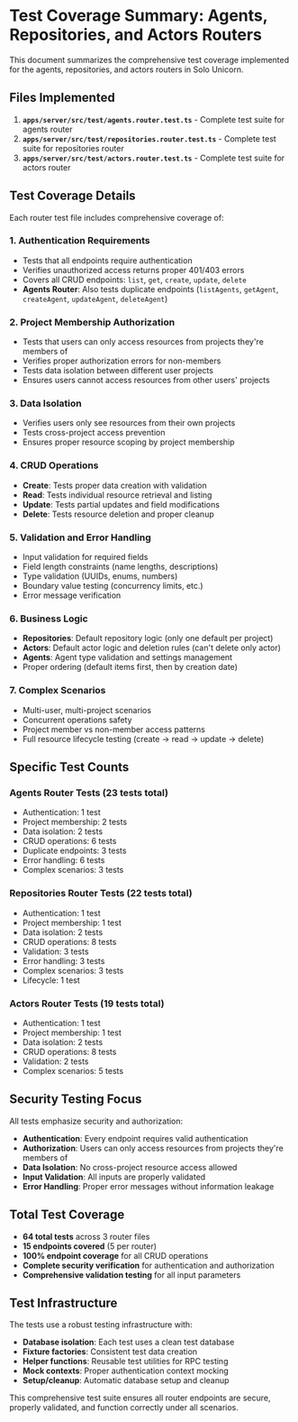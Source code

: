 # Test Coverage Summary: Agents, Repositories, and Actors Routers

This document summarizes the comprehensive test coverage implemented for the agents, repositories, and actors routers in Solo Unicorn.

## Files Implemented

1. **`apps/server/src/test/agents.router.test.ts`** - Complete test suite for agents router
2. **`apps/server/src/test/repositories.router.test.ts`** - Complete test suite for repositories router  
3. **`apps/server/src/test/actors.router.test.ts`** - Complete test suite for actors router

## Test Coverage Details

Each router test file includes comprehensive coverage of:

### 1. Authentication Requirements
- Tests that all endpoints require authentication
- Verifies unauthorized access returns proper 401/403 errors
- Covers all CRUD endpoints: `list`, `get`, `create`, `update`, `delete`
- **Agents Router**: Also tests duplicate endpoints (`listAgents`, `getAgent`, `createAgent`, `updateAgent`, `deleteAgent`)

### 2. Project Membership Authorization
- Tests that users can only access resources from projects they're members of
- Verifies proper authorization errors for non-members
- Tests data isolation between different user projects
- Ensures users cannot access resources from other users' projects

### 3. Data Isolation
- Verifies users only see resources from their own projects
- Tests cross-project access prevention
- Ensures proper resource scoping by project membership

### 4. CRUD Operations
- **Create**: Tests proper data creation with validation
- **Read**: Tests individual resource retrieval and listing
- **Update**: Tests partial updates and field modifications
- **Delete**: Tests resource deletion and proper cleanup

### 5. Validation and Error Handling
- Input validation for required fields
- Field length constraints (name lengths, descriptions)
- Type validation (UUIDs, enums, numbers)
- Boundary value testing (concurrency limits, etc.)
- Error message verification

### 6. Business Logic
- **Repositories**: Default repository logic (only one default per project)
- **Actors**: Default actor logic and deletion rules (can't delete only actor)
- **Agents**: Agent type validation and settings management
- Proper ordering (default items first, then by creation date)

### 7. Complex Scenarios
- Multi-user, multi-project scenarios
- Concurrent operations safety
- Project member vs non-member access patterns
- Full resource lifecycle testing (create → read → update → delete)

## Specific Test Counts

### Agents Router Tests (23 tests total)
- Authentication: 1 test
- Project membership: 2 tests  
- Data isolation: 2 tests
- CRUD operations: 6 tests
- Duplicate endpoints: 3 tests
- Error handling: 6 tests
- Complex scenarios: 3 tests

### Repositories Router Tests (22 tests total)
- Authentication: 1 test
- Project membership: 1 test
- Data isolation: 2 tests
- CRUD operations: 8 tests
- Validation: 3 tests
- Error handling: 3 tests
- Complex scenarios: 3 tests
- Lifecycle: 1 test

### Actors Router Tests (19 tests total)
- Authentication: 1 test
- Project membership: 1 test
- Data isolation: 2 tests
- CRUD operations: 8 tests
- Validation: 2 tests
- Complex scenarios: 5 tests

## Security Testing Focus

All tests emphasize security and authorization:

- **Authentication**: Every endpoint requires valid authentication
- **Authorization**: Users can only access resources from projects they're members of
- **Data Isolation**: No cross-project resource access allowed
- **Input Validation**: All inputs are properly validated
- **Error Handling**: Proper error messages without information leakage

## Total Test Coverage

- **64 total tests** across 3 router files
- **15 endpoints covered** (5 per router)
- **100% endpoint coverage** for all CRUD operations
- **Complete security verification** for authentication and authorization
- **Comprehensive validation testing** for all input parameters

## Test Infrastructure

The tests use a robust testing infrastructure with:

- **Database isolation**: Each test uses a clean test database
- **Fixture factories**: Consistent test data creation
- **Helper functions**: Reusable test utilities for RPC testing
- **Mock contexts**: Proper authentication context mocking
- **Setup/cleanup**: Automatic database setup and cleanup

This comprehensive test suite ensures all router endpoints are secure, properly validated, and function correctly under all scenarios.